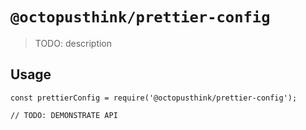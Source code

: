 # `@octopusthink/prettier-config`

> TODO: description

## Usage

```
const prettierConfig = require('@octopusthink/prettier-config');

// TODO: DEMONSTRATE API
```
